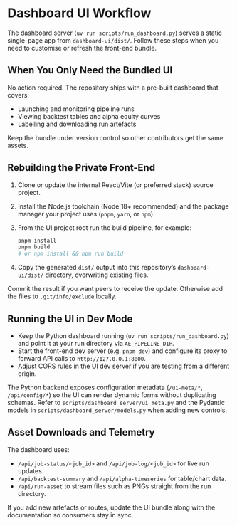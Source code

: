 # Dashboard UI Workflow

The dashboard server (`uv run scripts/run_dashboard.py`) serves a static single-page app from `dashboard-ui/dist/`. Follow these steps when you need to customise or refresh the front-end bundle.

## When You Only Need the Bundled UI
No action required. The repository ships with a pre-built dashboard that covers:
- Launching and monitoring pipeline runs
- Viewing backtest tables and alpha equity curves
- Labelling and downloading run artefacts

Keep the bundle under version control so other contributors get the same assets.

## Rebuilding the Private Front-End
1. Clone or update the internal React/Vite (or preferred stack) source project.
2. Install the Node.js toolchain (Node 18+ recommended) and the package manager your project uses (`pnpm`, `yarn`, or `npm`).
3. From the UI project root run the build pipeline, for example:

   ```bash
   pnpm install
   pnpm build
   # or npm install && npm run build
   ```

4. Copy the generated `dist/` output into this repository’s `dashboard-ui/dist/` directory, overwriting existing files.

Commit the result if you want peers to receive the update. Otherwise add the files to `.git/info/exclude` locally.

## Running the UI in Dev Mode
- Keep the Python dashboard running (`uv run scripts/run_dashboard.py`) and point it at your run directory via `AE_PIPELINE_DIR`.
- Start the front-end dev server (e.g. `pnpm dev`) and configure its proxy to forward API calls to `http://127.0.0.1:8000`.
- Adjust CORS rules in the UI dev server if you are testing from a different origin.

The Python backend exposes configuration metadata (`/ui-meta/*`, `/api/config/*`) so the UI can render dynamic forms without duplicating schemas. Refer to `scripts/dashboard_server/ui_meta.py` and the Pydantic models in `scripts/dashboard_server/models.py` when adding new controls.

## Asset Downloads and Telemetry
The dashboard uses:
- `/api/job-status/<job_id>` and `/api/job-log/<job_id>` for live run updates.
- `/api/backtest-summary` and `/api/alpha-timeseries` for table/chart data.
- `/api/run-asset` to stream files such as PNGs straight from the run directory.

If you add new artefacts or routes, update the UI bundle along with the documentation so consumers stay in sync.
